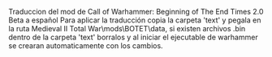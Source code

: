 Traduccion del mod de Call of Warhammer: Beginning of The End Times 2.0 Beta a español
Para aplicar la traducción copia la carpeta 'text' y pegala en la ruta Medieval II Total War\mods\BOTET\data, si existen archivos .bin dentro de la carpeta 'text' borralos y al iniciar el ejecutable de warhammer se crearan automaticamente con los cambios.
